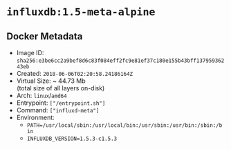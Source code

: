 # `influxdb:1.5-meta-alpine`

## Docker Metadata

- Image ID: `sha256:e3be6cc2a9bef8d6c83f084eff2fc9e81ef37c180e155b43bff13795936243eb`
- Created: `2018-06-06T02:20:58.24186164Z`
- Virtual Size: ~ 44.73 Mb  
  (total size of all layers on-disk)
- Arch: `linux`/`amd64`
- Entrypoint: `["/entrypoint.sh"]`
- Command: `["influxd-meta"]`
- Environment:
  - `PATH=/usr/local/sbin:/usr/local/bin:/usr/sbin:/usr/bin:/sbin:/bin`
  - `INFLUXDB_VERSION=1.5.3-c1.5.3`
